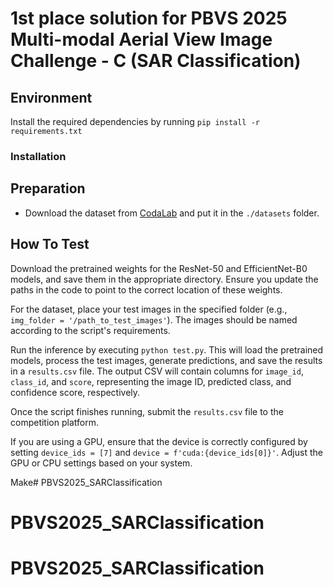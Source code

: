 # 1st place solution for PBVS 2025 Multi-modal Aerial View Image Challenge - C (SAR Classification)
## Environment

Install the required dependencies by running `pip install -r requirements.txt` 
### Installation
## Preparation
- Download the dataset from [CodaLab](https://codalab.lisn.upsaclay.fr/competitions/21244#participate-get_data) and put it in the `./datasets` folder.
## How To Test
Download the pretrained weights for the ResNet-50 and EfficientNet-B0 models, 
and save them in the appropriate directory. 
Ensure you update the paths in the code to point to the correct location of these weights.

For the dataset, place your test images in the specified folder (e.g., `img_folder = '/path_to_test_images'`). The images should be named according to the script's requirements.

Run the inference by executing `python test.py`. This will load the pretrained models, process the test images, generate predictions, and save the results in a `results.csv` file. The output CSV will contain columns for `image_id`, `class_id`, and `score`, representing the image ID, predicted class, and confidence score, respectively.

Once the script finishes running, submit the `results.csv` file to the competition platform.

If you are using a GPU, ensure that the device is correctly configured by setting `device_ids = [7]` and `device = f'cuda:{device_ids[0]}'`. Adjust the GPU or CPU settings based on your system.

Make# PBVS2025_SARClassification
# PBVS2025_SARClassification
# PBVS2025_SARClassification
